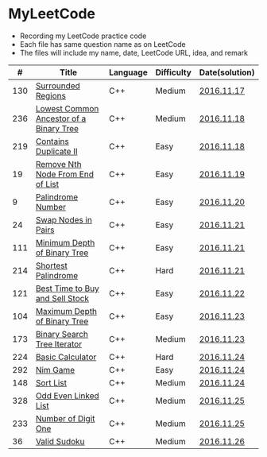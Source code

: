 # MyLeetCode
- Recording my LeetCode practice code
- Each file has same question name as on LeetCode
- The files will include my name, date, LeetCode URL, idea, and remark

| # | Title | Language | Difficulty | Date(solution) |
|---| ----- | -------- | ---------- | ---- |
|130|[Surrounded Regions](https://leetcode.com/problems/surrounded-regions/) | C++ |Medium|[2016.11.17](https://github.com/Awycious/MyLeetCode/blob/master/130.%20Surrounded%20Regions)|
|236|[Lowest Common Ancestor of a Binary Tree](https://leetcode.com/problems/lowest-common-ancestor-of-a-binary-tree/) | C++ |Medium|[2016.11.18](https://github.com/Awycious/MyLeetCode/blob/master/236.%20Lowest%20Common%20Ancestor%20of%20a%20Binary%20Tree)|
|219|[Contains Duplicate II](https://leetcode.com/problems/contains-duplicate-ii/)| C++ |Easy| [2016.11.18](https://github.com/Awycious/MyLeetCode/blob/master/219.%20Contains%20Duplicate%20II)|
|19|[Remove Nth Node From End of List](https://leetcode.com/problems/remove-nth-node-from-end-of-list/)|C++|Easy|[2016.11.19](https://github.com/Awycious/MyLeetCode/blob/master/19.%20Remove%20Nth%20Node%20From%20End%20of%20List)|
|9|[Palindrome Number](https://leetcode.com/problems/palindrome-number/)|C++|Easy|[2016.11.20](https://github.com/Awycious/MyLeetCode/blob/master/9.%20Palindrome%20Numbe)|
|24|[Swap Nodes in Pairs](https://leetcode.com/problems/swap-nodes-in-pairs/)|C++|Easy|[2016.11.21](https://github.com/Awycious/MyLeetCode/blob/master/24.%20Swap%20Nodes%20in%20Pairs)|
|111|[Minimum Depth of Binary Tree](https://leetcode.com/problems/minimum-depth-of-binary-tree/)|C++|Easy|[2016.11.21](https://github.com/Awycious/MyLeetCode/blob/master/111.%20Minimum%20Depth%20of%20Binary%20Tree)|
|214|[Shortest Palindrome](https://leetcode.com/problems/shortest-palindrome/)|C++|Hard|[2016.11.21](https://github.com/Awycious/MyLeetCode/blob/master/214.%20Shortest%20Palindrome)|
|121|[Best Time to Buy and Sell Stock](https://leetcode.com/problems/best-time-to-buy-and-sell-stock/)|C++|Easy|[2016.11.22](https://github.com/Awycious/MyLeetCode/blob/master/121.%20Best%20Time%20to%20Buy%20and%20Sell%20Stock)|
|104|[Maximum Depth of Binary Tree](https://leetcode.com/problems/maximum-depth-of-binary-tree/)|C++|Easy|[2016.11.23](https://github.com/Awycious/MyLeetCode/blob/master/104.%20Maximum%20Depth%20of%20Binary%20Tree)|
|173|[Binary Search Tree Iterator](https://leetcode.com/problems/binary-search-tree-iterator/)|C++|Medium|[2016.11.23](https://github.com/Awycious/MyLeetCode/blob/master/173.Binary%20Search%20Tree%20Iterator)|
|224|[Basic Calculator](https://leetcode.com/problems/basic-calculator/)|C++|Hard|[2016.11.24](https://github.com/Awycious/MyLeetCode/blob/master/224.%20Basic%20Calculator)|
|292|[Nim Game](https://leetcode.com/problems/nim-game/)|C++|Easy|[2016.11.24](https://github.com/Awycious/MyLeetCode/blob/master/292.%20Nim%20Game)|
|148|[Sort List](https://leetcode.com/problems/sort-list/)|C++|Medium|[2016.11.24](https://github.com/Awycious/MyLeetCode/blob/master/148.%20Sort%20List)|
|328|[Odd Even Linked List](https://leetcode.com/problems/odd-even-linked-list/)|C++|Medium|[2016.11.25](https://github.com/Awycious/MyLeetCode/blob/master/328.%20Odd%20Even%20Linked%20List)|
|233|[Number of Digit One](https://leetcode.com/problems/number-of-digit-one/)|C++|Medium|[2016.11.25](https://github.com/Awycious/MyLeetCode/blob/master/233.%20Number%20of%20Digit%20One)|
|36|[Valid Sudoku](https://leetcode.com/problems/valid-sudoku/)|C++| Medium|[2016.11.26](https://github.com/Awycious/MyLeetCode/blob/master/36.%20Valid%20Sudoku)|
